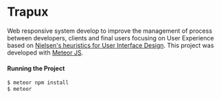 # Trapux
Web responsive system develop to improve the management of process between developers, clients and final users focusing on User Experience based on [Nielsen's heuristics for User Interface Design](https://www.nngroup.com/articles/ten-usability-heuristics/). 
This project was developed with [Meteor JS](https://www.meteor.com/developers).

#### Running the Project
```sh
$ meteor npm install
$ meteor
```

